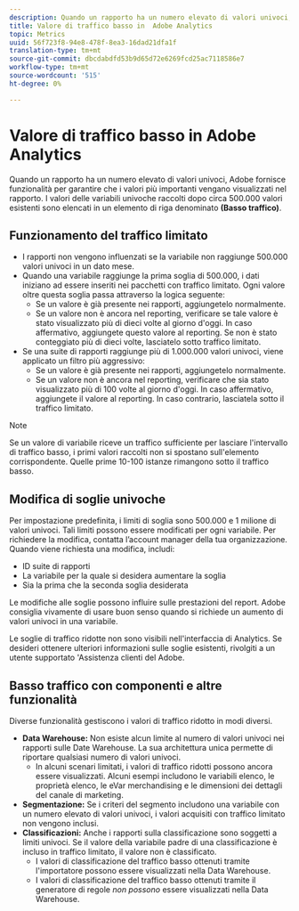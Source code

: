 ```yaml
---
description: Quando un rapporto ha un numero elevato di valori univoci,  Adobe fornisce funzionalità per garantire che i valori più importanti vengano visualizzati nel rapporto.
title: Valore di traffico basso in  Adobe Analytics
topic: Metrics
uuid: 56f723f8-94e8-478f-8ea3-16dad21dfa1f
translation-type: tm+mt
source-git-commit: dbcdabdfd53b9d65d72e6269fcd25ac7118586e7
workflow-type: tm+mt
source-wordcount: '515'
ht-degree: 0%

---
```



# Valore di traffico basso in  Adobe Analytics

Quando un rapporto ha un numero elevato di valori univoci,  Adobe fornisce funzionalità per garantire che i valori più importanti vengano visualizzati nel rapporto. I valori delle variabili univoche raccolti dopo circa 500.000 valori esistenti sono elencati in un elemento di riga denominato **(Basso traffico)**.

## Funzionamento del traffico limitato

* I rapporti non vengono influenzati se la variabile non raggiunge 500.000 valori univoci in un dato mese.
* Quando una variabile raggiunge la prima soglia di 500.000, i dati iniziano ad essere inseriti nei pacchetti con traffico limitato. Ogni valore oltre questa soglia passa attraverso la logica seguente:
   * Se un valore è già presente nei rapporti, aggiungetelo normalmente.
   * Se un valore non è ancora nel reporting, verificare se tale valore è stato visualizzato più di dieci volte al giorno d&#39;oggi. In caso affermativo, aggiungete questo valore al reporting. Se non è stato conteggiato più di dieci volte, lasciatelo sotto traffico limitato.
* Se una suite di rapporti raggiunge più di 1.000.000 valori univoci, viene applicato un filtro più aggressivo:
   * Se un valore è già presente nei rapporti, aggiungetelo normalmente.
   * Se un valore non è ancora nel reporting, verificare che sia stato visualizzato più di 100 volte al giorno d&#39;oggi. In caso affermativo, aggiungete il valore al reporting. In caso contrario, lasciatela sotto il traffico limitato.

>[!NOTE]
>
>Se un valore di variabile riceve un traffico sufficiente per lasciare l&#39;intervallo di traffico basso, i primi valori raccolti non si spostano sull&#39;elemento corrispondente. Quelle prime 10-100 istanze rimangono sotto il traffico basso.

## Modifica di soglie univoche

Per impostazione predefinita, i limiti di soglia sono 500.000 e 1 milione di valori univoci. Tali limiti possono essere modificati per ogni variabile. Per richiedere la modifica, contatta l’account manager della tua organizzazione. Quando viene richiesta una modifica, includi:

* ID suite di rapporti
* La variabile per la quale si desidera aumentare la soglia
* Sia la prima che la seconda soglia desiderata

Le modifiche alle soglie possono influire sulle prestazioni del report.  Adobe consiglia vivamente di usare buon senso quando si richiede un aumento di valori univoci in una variabile.

Le soglie di traffico ridotte non sono visibili nell&#39;interfaccia di Analytics. Se desideri ottenere ulteriori informazioni sulle soglie esistenti, rivolgiti a un utente supportato &#39;Assistenza clienti del Adobe.

## Basso traffico con componenti e altre funzionalità

Diverse funzionalità gestiscono i valori di traffico ridotto in modi diversi.

* **Data Warehouse:** Non esiste alcun limite al numero di valori univoci nei rapporti sulle Date Warehouse. La sua architettura unica permette di riportare qualsiasi numero di valori univoci.
   * In alcuni scenari limitati, i valori di traffico ridotti possono ancora essere visualizzati. Alcuni esempi includono le variabili elenco, le proprietà elenco, le eVar merchandising e le dimensioni dei dettagli del canale di marketing.
* **Segmentazione:** Se i criteri del segmento includono una variabile con un numero elevato di valori univoci, i valori acquisiti con traffico limitato non vengono inclusi.
* **Classificazioni:** Anche i rapporti sulla classificazione sono soggetti a limiti univoci. Se il valore della variabile padre di una classificazione è incluso in traffico limitato, il valore non è classificato.
   * I valori di classificazione del traffico basso ottenuti tramite l&#39;importatore possono essere visualizzati nella Data Warehouse. <!-- AN-115871 -->
   * I valori di classificazione del traffico basso ottenuti tramite il generatore di regole *non possono* essere visualizzati nella Data Warehouse. <!-- AN-122872 -->
